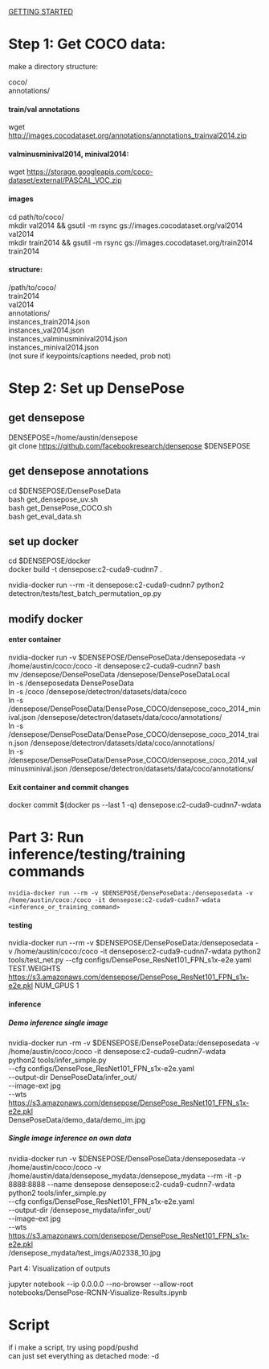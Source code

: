 [GETTING STARTED](https://github.com/facebookresearch/DensePose/blob/master/GETTING_STARTED.md)

# Step 1: Get COCO data:

make a directory structure:  

coco/  
    annotations/  

#### train/val annotations
wget http://images.cocodataset.org/annotations/annotations_trainval2014.zip  

#### valminusminival2014, minival2014:
wget https://storage.googleapis.com/coco-dataset/external/PASCAL_VOC.zip  

#### images
cd path/to/coco/  
mkdir val2014 && gsutil -m rsync gs://images.cocodataset.org/val2014 val2014  
mkdir train2014 && gsutil -m rsync gs://images.cocodataset.org/train2014 train2014  

#### structure:   

/path/to/coco/  
    train2014  
    val2014  
    annotations/  
        instances_train2014.json  
        instances_val2014.json  
        instances_valminusminival2014.json  
        instances_minival2014.json  
        (not sure if keypoints/captions needed, prob not)  
    
    
    

# Step 2: Set up DensePose

## get densepose
DENSEPOSE=/home/austin/densepose  
git clone https://github.com/facebookresearch/densepose $DENSEPOSE  

## get densepose annotations
cd $DENSEPOSE/DensePoseData  
bash get_densepose_uv.sh  
bash get_DensePose_COCO.sh  
bash get_eval_data.sh  

## set up docker
cd $DENSEPOSE/docker  
docker build -t densepose:c2-cuda9-cudnn7 .  

nvidia-docker run --rm -it densepose:c2-cuda9-cudnn7 python2 detectron/tests/test_batch_permutation_op.py  

## modify docker

#### enter container
nvidia-docker run -v $DENSEPOSE/DensePoseData:/denseposedata -v /home/austin/coco:/coco -it densepose:c2-cuda9-cudnn7 bash  
mv /densepose/DensePoseData /densepose/DensePoseDataLocal  
ln -s /denseposedata DensePoseData  
ln -s /coco /densepose/detectron/datasets/data/coco  
ln -s /densepose/DensePoseData/DensePose_COCO/densepose_coco_2014_minival.json /densepose/detectron/datasets/data/coco/annotations/  
ln -s /densepose/DensePoseData/DensePose_COCO/densepose_coco_2014_train.json /densepose/detectron/datasets/data/coco/annotations/  
ln -s /densepose/DensePoseData/DensePose_COCO/densepose_coco_2014_valminusminival.json /densepose/detectron/datasets/data/coco/annotations/  

#### Exit container and commit changes
docker commit $(docker ps --last 1 -q) densepose:c2-cuda9-cudnn7-wdata  




# Part 3: Run inference/testing/training commands
`nvidia-docker run --rm -v $DENSEPOSE/DensePoseData:/denseposedata -v /home/austin/coco:/coco -it densepose:c2-cuda9-cudnn7-wdata <inference_or_training_command>`


#### testing
nvidia-docker run --rm -v $DENSEPOSE/DensePoseData:/denseposedata -v /home/austin/coco:/coco -it densepose:c2-cuda9-cudnn7-wdata python2 tools/test_net.py --cfg configs/DensePose_ResNet101_FPN_s1x-e2e.yaml TEST.WEIGHTS https://s3.amazonaws.com/densepose/DensePose_ResNet101_FPN_s1x-e2e.pkl NUM_GPUS 1

#### inference

##### Demo inference single image
nvidia-docker run -rm -v $DENSEPOSE/DensePoseData:/denseposedata -v /home/austin/coco:/coco -it densepose:c2-cuda9-cudnn7-wdata \
python2 tools/infer_simple.py \
    --cfg configs/DensePose_ResNet101_FPN_s1x-e2e.yaml \
    --output-dir DensePoseData/infer_out/ \
    --image-ext jpg \
    --wts https://s3.amazonaws.com/densepose/DensePose_ResNet101_FPN_s1x-e2e.pkl \
    DensePoseData/demo_data/demo_im.jpg

##### Single image inference on own data
nvidia-docker run -v $DENSEPOSE/DensePoseData:/denseposedata -v /home/austin/coco:/coco  -v /home/austin/data/densepose_mydata:/densepose_mydata --rm -it -p 8888:8888 --name densepose densepose:c2-cuda9-cudnn7-wdata \
    python2 tools/infer_simple.py \
    --cfg configs/DensePose_ResNet101_FPN_s1x-e2e.yaml \
    --output-dir /densepose_mydata/infer_out/ \
    --image-ext jpg \
    --wts https://s3.amazonaws.com/densepose/DensePose_ResNet101_FPN_s1x-e2e.pkl \
    /densepose_mydata/test_imgs/A02338_10.jpg   




Part 4: Visualization of outputs

jupyter notebook --ip 0.0.0.0 --no-browser --allow-root  
notebooks/DensePose-RCNN-Visualize-Results.ipynb  







# Script

if i make a script, try using popd/pushd  
can just set everything as detached mode: -d  
